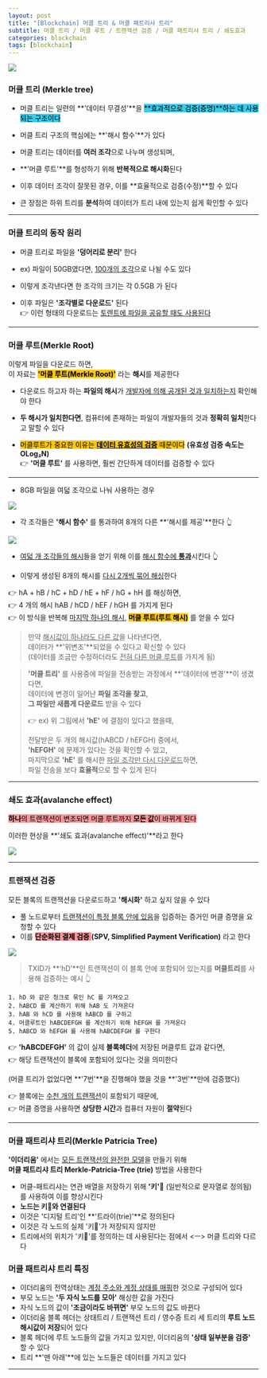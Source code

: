 ```yaml
---
layout: post
title: "[Blockchain] 머클 트리 & 머클 패트리샤 트리"
subtitle: 머클 트리 / 머클 루트 / 트랜잭션 검증 / 머클 패트리샤 트리 / 쇄도효과
categories: blockchain
tags: [blockchain]
---
```


![](https://velog.velcdn.com/images/-__-/post/70b905df-e836-44be-8f7c-431dac4eaf2e/image.png)

### 머클 트리 (Merkle tree)

- 머클 트리는 일련의 **'데이터 무결성'**을 <span style="background-color:#34CDEF; color:#000;">**효과적으로 검증(증명)**하는 데 사용되는 구조이다

- 머클 트리 구조의 핵심에는 **'해시 함수'**가 있다

- 머클 트리는 데이터를 **여러 조각**으로 나누며 생성되며,

- **'머클 루트'**를 형성하기 위해 **반복적으로 해시화**된다

- 이후 데이터 조각이 잘못된 경우, 이를 **효율적으로 검증(수정)**할 수 있다

- 큰 장점은 하위 트리를 **분석**하여 데이터가 트리 내에 있는지 쉽게 확인할 수 있다

<hr>

### 머클 트리의 동작 원리

- 머클 트리로 파일을 **'덩어리로 분리'** 한다

- ex) 파일이 50GB였다면, <u>100개의 조각</u>으로 나뉠 수도 있다

- 이렇게 조각낸다면 한 조각의 크기는 각 0.5GB 가 된다

- 이후 파일은 **'조각별로 다운로드'** 된다<br>
  👉 이런 형태의 다운로드는 <u>토렌트에 파일을 공유할 때도 사용된다</u>

<hr>

### 머클 루트(Merkle Root)

이렇게 파일을 다운로드 하면,<br>
이 자료는 <span style="background-color:#FFC701; color:#000;">**'머클 루트(Merkle Root)'**</span> 라는 **해시**를 제공한다

- 다운로드 하고자 하는 **파일의 해시**가 <u>개발자에 의해 공개된 것과 일치하는지</u> 확인해야 한다

- **두 해시가 일치한다면**, 컴퓨터에 존재하는 파일이 개발자들의 것과 **정확히 일치**한다고 말할 수 있다

- <span style="background-color:#FFC701; color:#000;">머클루트가 중요한 이유는 <u>**데이터 유효성의 검증**</u> 때문이다</span>
  **(유효성 검증 속도는 OLog₂N)**<br>
  👉 **'머클 루트'** 를 사용하면, 훨씬 간단하게 데이터를 검증할 수 있다

<hr>

- 8GB 파일을 여덟 조각으로 나눠 사용하는 경우

![](https://velog.velcdn.com/images/-__-/post/d88dbba4-0883-49b1-b63f-b4022f7e0e9c/image.png)

- 각 조각들은 **'해시 함수'** 를 통과하여 8개의 다른 **'해시를 제공'**한다 👆

![](https://velog.velcdn.com/images/-__-/post/98e135c6-f79d-4cbb-b653-283c23c4f251/image.png)

- <u>여덟 개 조각들의 해시</u>들을 얻기 위해 이를 <u>해시 함수에 **통과**</u>시킨다 👆

- 이렇게 생성된 8개의 해시를 <u>다시 2개씩 묶어 해싱</u>한다

👉 hA + hB / hC + hD / hE + hF / hG + hH 를 해싱하면,<br>
👉 4 개의 해시 hAB / hCD / hEF / hGH 를 가지게 된다<br>
👉 이 방식을 반복해 <u>마지막 하나의 해시</u>, <span style="background-color:#FFC701; color:#000;">**머클 루트(루트 해시)**</span> 를 얻을 수 있다

> 만약 <u>해시값이 하나라도 다른 값</u>을 나타낸다면,<br>
> 데이터가 **'위변조'**되었을 수 있다고 확신할 수 있다<br>
> (데이터를 조금만 수정하더라도 <u>전혀 다른 머클 루트</u>를 가지게 됨)

> **'머클 트리'** 를 사용중에 파일을 전송받는 과정에서 **'데이터에 변경'**이 생겼다면,<br>
> 데이터에 변경이 일어난 **파일 조각을 찾고**,<br>
> **그 파일만 새롭게 다운로드** 받을 수 있다
>
> 👉 ex) 위 그림에서 **'hE'** 에 결점이 있다고 했을때,
>
> 전달받은 두 개의 해시값(hABCD / hEFGH) 중에서,<br>
> **'hEFGH'** 에 문제가 있다는 것을 확인할 수 있고,<br>
> 마지막으로 **'hE'** 를 해시한 <u>파일 조각만 다시 다운로드</u>하면,<br>
> 파일 전송을 보다 **효율적**으로 할 수 있게 된다

<hr>

### 쇄도 효과(avalanche effect)

<span style="background-color:#F7969A; color:#000;">**하나**의 트랜잭션이 변조되면 머클 루트까지 **모든 값**이 바뀌게 된다</span>

이러한 현상을 **'쇄도 효과(avalanche effect)'**라고 한다

![](https://velog.velcdn.com/images/-__-/post/96da68ff-6ec6-4b93-be14-fcd0da866e47/image.png)

<hr>

### 트랜잭션 검증

모든 블록의 트랜잭션을 다운로드하고 **'해시화'** 하고 싶지 않을 수 있다

- 풀 노드로부터 <u>트랜잭션이 특정 블록 안에 있음</u>을 입증하는 증거인 머클 증명을 요청할 수 있다
- 이를 <span style="background-color:#F7969A; color:#000;">**단순화된 결제 검증** </span>**(SPV, Simplified Payment Verification)** 라고 한다

![](https://velog.velcdn.com/images/-__-/post/b0a9199f-9470-44b7-9063-122dcd2df94d/image.png)

> TXID가 **‘hD’**인 트랜잭션이 이 블록 안에 포함되어 있는지를 **머클트리**를 사용해 검증하는 예시 👆

`1. hD 와 같은 청크로 묶인 hC 를 가져오고`<br>
`2. hABCD 를 계산하기 위해 hAB 도 가져온다`<br>
`3. hAB 와 hCD 를 사용해 hABCD 를 구하고`<br>
`4. 머클루트인 hABCDEFGH 를 계산하기 위해 hEFGH 를 가져온다`<br>
`5. hABCD 와 hEFGH 를 사용해 hABCDEFGH 를 구한다`

👉 **'hABCDEFGH'** 의 값이 실제 **블록헤더**에 저장된 머클루트 값과 같다면,<br>
👉 해당 트랜잭션이 블록에 포함되어 있다는 것을 의미한다

(머클 트리가 없었다면 **'7번'**을 진행해야 했을 것을 **'3번'**만에 검증했다)

👉 블록에는 <u>수천 개의 트랜잭션</u>이 포함되기 때문에,<br>
👉 머클 증명을 사용하면 **상당한 시간**과 컴퓨터 자원이 **절약**된다

<hr>

### 머클 패트리샤 트리(Merkle Patricia Tree)

**'이더리움'** 에서는 <u>모든 트랜잭션의 완전한 모델</u>을 만들기 위해<br>
**머클 패트리샤 트리 Merkle-Patricia-Tree (trie)** 방법을 사용한다

- 머클-패트리샤는 연관 배열을 저장하기 위해 **'키'🔑** (일반적으로 문자열로 정의됨) 를 사용하여 이를 향상시킨다
- **노드는 키🔑와 연결된다**
- 이것은 '디지털 트리'인 **'트라이(trie)'**로 정의된다
- 이것은 각 노드의 실제 '키🔑'가 저장되지 않지만
- 트리에서의 위치가 '키🔑'를 정의하는 데 사용된다는 점에서 <ㅡ> 머클 트리와 다르다

### 머클 패트리샤 트리 특징

- 이더리움의 전역상태는 <u>계정 주소와 계정 상태를 매핑</u>한 것으로 구성되어 있다
- 부모 노드는 **'두 자식 노드를 모아'** 해싱한 값을 가진다
- 자식 노드의 값이 **'조금이라도 바뀌면'** 부모 노드의 값도 바뀐다
- 이더리움 블록 헤더는 상태트리 / 트랜잭션 트리 / 영수증 트리
  세 트리의 **루트 노드 해시값이 저장**되어 있다
- 블록 헤더에 루트 노드들의 값을 가지고 있지만,
  이더리움의 **'상태 일부분을 검증'** 할 수 있다
- 트리 **'맨 아래'**에 있는 노드들은 데이터를 가지고 있다

---

